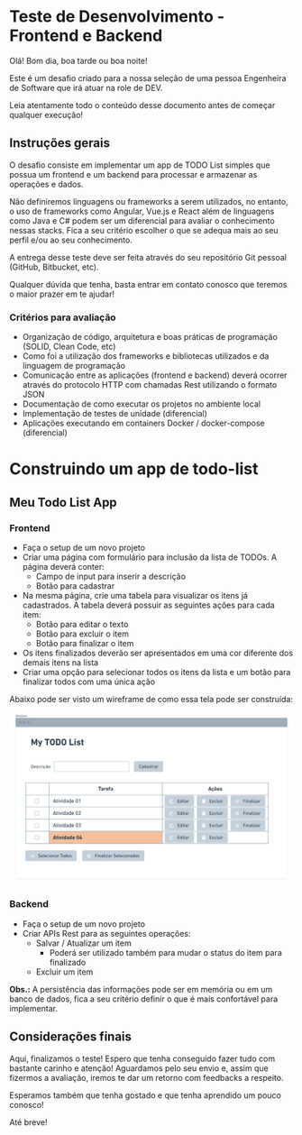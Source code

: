# Teste de Desenvolvimento - Frontend e Backend

Olá! Bom dia, boa tarde ou boa noite!

Este é um desafio criado para a nossa seleção de uma pessoa Engenheira de Software que irá atuar na role de DEV.

Leia atentamente todo o conteúdo desse documento antes de começar qualquer execução!

## Instruções gerais

O desafio consiste em implementar um app de TODO List simples que possua um frontend e um backend para processar e armazenar as operações e dados.

Não definiremos linguagens ou frameworks a serem utilizados, no entanto, o uso de frameworks como Angular, Vue.js e React além de linguagens como Java e C# podem ser um diferencial para avaliar o conhecimento nessas stacks. Fica a seu critério escolher o que se adequa mais ao seu perfil e/ou ao seu conhecimento.

A entrega desse teste deve ser feita através do seu repositório Git pessoal (GitHub, Bitbucket, etc).

Qualquer dúvida que tenha, basta entrar em contato conosco que teremos o maior prazer em te ajudar!

### Critérios para avaliação
- Organização de código, arquitetura e boas práticas de programação (SOLID, Clean Code, etc)
- Como foi a utilização dos frameworks e bibliotecas utilizados e da linguagem de programação
- Comunicação entre as aplicações (frontend e backend) deverá ocorrer através do protocolo HTTP com chamadas Rest utilizando o formato JSON
- Documentação de como executar os projetos no ambiente local
- Implementação de testes de unidade (diferencial)
- Aplicações executando em containers Docker / docker-compose (diferencial)

# Construindo um app de todo-list

## Meu Todo List App

### Frontend

- Faça o setup de um novo projeto
- Criar uma página com formulário para inclusão da lista de TODOs. A página deverá conter:
  - Campo de input para inserir a descrição
  - Botão para cadastrar
- Na mesma página, crie uma tabela para visualizar os itens já cadastrados. A tabela deverá possuir as seguintes ações para cada item:
  - Botão para editar o texto
  - Botão para excluir o item
  - Botão para finalizar o item
- Os itens finalizados deverão ser apresentados em uma cor diferente dos demais itens na lista
- Criar uma opção para selecionar todos os itens da lista e um botão para finalizar todos com uma única ação

Abaixo pode ser visto um wireframe de como essa tela pode ser construída:

![Wireframe TODO List App](./images/wireframe-todolist-app.png)


### Backend

- Faça o setup de um novo projeto
- Criar APIs Rest para as seguintes operações:
  - Salvar / Atualizar um item
    - Poderá ser utilizado também para mudar o status do item para finalizado
  - Excluir um item
  

**Obs.:** A persistência das informações pode ser em memória ou em um banco de dados, fica a seu critério definir o que é mais confortável para implementar.

## Considerações finais

Aqui, finalizamos o teste! Espero que tenha conseguido fazer tudo com bastante carinho e atenção! Aguardamos pelo seu envio e, assim que fizermos a avaliação, iremos te dar um retorno com feedbacks a respeito.

Esperamos também que tenha gostado e que tenha aprendido um pouco conosco!

Até breve!
